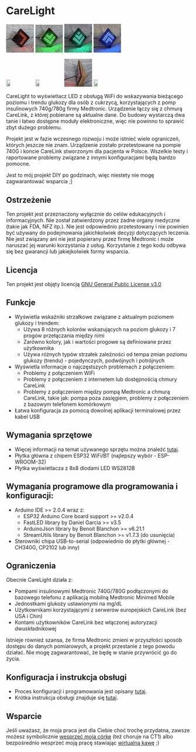 # CareLight
<img src="./Documents/Media/1.jpg" width="15%" height="15%"> <img src="./Documents/Media/6.jpg" width="15%" height="15%"> <img src="./Documents/Media/7.jpg" width="15%" height="15%"> <img src="./Documents/Media/8.jpg" width="15%" height="15%">

<img src="./Documents/Media/2.jpg" width="15%" height="15%"> <img src="./Documents/Media/3.jpg" width="15%" height="15%"> <img src="./Documents/Media/4.jpg" width="15%" height="15%"> <img src="./Documents/Media/5.jpg" width="15%" height="15%">

CareLight to wyświetlacz LED z obsługą WiFi do wskazywania bieżącego poziomu i trendu glukozy dla osób z cukrzycą, korzystających z pomp insulinowych 740g/780g firmy Medtronic. Urządzenie łączy się z chmurą CareLink, z której pobierane są aktualne dane. Do budowy wystarczą dwa tanie i łatwo dostępne moduły elektroniczne, więc nie powinno to sprawić zbyt dużego problemu.

Projekt jest w fazie wczesnego rozwoju i może istnieć wiele ograniczeń, których jeszcze nie znam. Urządzenie zostało przetestowane na pompie 740G i koncie CareLink stworzonym dla pacjenta w Polsce. Wszelkie testy i raportowane problemy związane z innymi konfiguracjami będą bardzo pomocne.

Jest to mój projekt DIY po godzinach, więc niestety nie mogę zagwarantować wsparcia ;)

## Ostrzeżenie

Ten projekt jest przeznaczony wyłącznie do celów edukacyjnych i informacyjnych. Nie został zatwierdzony przez żadne organy medyczne (takie jak FDA, NFZ itp.). Nie jest odpowiednio przetestowany i nie powinien być używany do podejmowania jakichkolwiek decyzji dotyczących leczenia. Nie jest związany ani nie jest popierany przez firmę Medtronic i może naruszać jej warunki korzystania z usług. Korzystanie z tego kodu odbywa się bez gwarancji lub jakiejkolwiek formy wsparcia.

## Licencja

Ten projekt jest objęty licencją [GNU General Public License v3.0](./LICENSE.md)

## Funkcje
* Wyświetla wskaźniki strzałkowe związane z aktualnym poziomem glukozy i trendem:
  * Używa 8 różnych kolorów wskazujących na poziom glukozy i 7 progów przełączania między nimi
  * Zarówno kolory, jak i wartości progowe są definiowane przez użytkownika
  * Używa różnych typów strzałek zależności od tempa zmian poziomu glukozy (trendu) - pojedynczych, podwójnych i potrójnych
* Wyświetla informacje o najczęstszych problemach z połączeniem:
  * Problemy z połączeniem WiFi
  * Problemy z połączeniem z internetem lub dostępnością chmury CareLink
  * Problemy z połączeniem między pompą Medtronic a chmurą CareLink, takie jak: pompa poza zasięgiem, problemy z połączeniem z bazowym telefonem komórkowym
* Łatwa konfiguracja za pomocą dowolnej aplikacji terminalowej przez kabel USB

## Wymagania sprzętowe
* Więcej informacji na temat używanego sprzętu można znaleźć [tutaj](./Documents/Hardware_pl.md).
* Płytka główna z chipem ESP32 WiFi/BT (najlepszy wybór - ESP-WROOM-32)
* Płytka wyświetlacza z 8x8 diodami LED WS2812B

## Wymagania programowe dla programowania i konfiguracji:
* Arduino IDE >= 2.0.4 wraz z:
  * ESP32 Arduino Core board support >= v2.0.4
  * FastLED library by Daniel Garcia >= v3.5
  * ArduinoJson library by Benoit Blanchon >= v6.21.1
  * StreamUtils library by Benoit Blanchon >= v1.7.3 (do usunięcia)
* Sterowniki chipa USB-to-serial (odpowiednio do płytki głównej - CH340G, CP2102 lub inny) 

## Ograniczenia
Obecnie CareLight działa z:
* Pompami insulinowymi Medtronic 740G/780G podłączonymi do bazowego telefonu z aplikacją mobilną Medtronic Minimed Mobile
* Jednostkami glukozy ustawionymi na mg/dL
* Użytkownikami korzystającymi z serwerów europejskich CareLink (bez USA i Chin)
* Kontami użytkowników CareLink bez włączonej autoryzacji dwuskładnikowej

Istnieje również szansa, że firma Medtronic zmieni w przyszłości sposób dostępu do danych pomiarowych, a projekt przestanie z tego powodu działać. Nie mogę zagwarantować, że będę w stanie przywrócić go do życia.

## Konfiguracja i instrukcja obsługi
* Proces konfiguracji i programowania jest opisany [tutaj](./Documents/Setup_pl.md).
* Krótka instrukcja obsługi znajduje się [tutaj](./Documents/Manual_pl.md).

## Wsparcie
Jeśli uważasz, że moja praca jest dla Ciebie choć trochę przydatna, zawsze możesz symbolicznie [wesprzeć moją córkę](https://dzieciom.pl/podopieczni/41721) (też choruje na CT1) albo bezpośrednio wesprzeć moją pracę stawiając [wirtualną kawę](https://buycoffee.to/carelight) ;)
